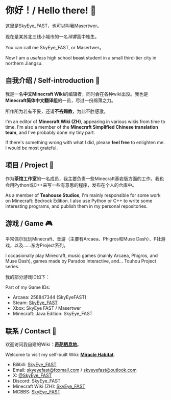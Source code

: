 # 你好！/ Hello there! 👋

这里是SkyEye_FAST，也可以叫我Masertwer。

现在是某苏北三线小城市的一名*绯雾*高中~~牲~~生。

You can call me SkyEye_FAST, or Masertwer。

Now I am a *useless* high school ~~beast~~ student in a small third-tier city in northern Jiangsu.

## 自我介绍 / Self-introduction 🌱

我是一名**中文Minecraft Wiki**的编辑者，同时会在各种wiki出没。我也是**Minecraft简体中文翻译组**的一员，尽过一份绵薄之力。

所作所为若有不妥，还请**不吝赐教**，为此不胜感激。

I'm an editor of **Minecraft Wiki (ZH)**, appearing in various wikis from time to time. I'm also a member of the **Minecraft Simplified Chinese translation team**, and I've probably done my tiny part. 

If there's something wrong with what I did, please **feel free** to enlighten me. I would be most grateful.

## 项目 / Project 🔭

作为**茶馆工作室**的一名成员，我主要负责一些Minecraft基岩版方面的工作。我也会用Python或C++来写一些有意思的程序，发布在个人的仓库中。

As a member of **Teahouse Studios**, I'm mainly responsible for some work on Minecraft: Bedrock Edition. I also use Python or C++ to write some interesting programs, and publish them in my personal repositories.

## 游戏 / Game 🎮

平常偶尔玩玩Minecraft、音游（主要有Arcaea、Phigros和Muse Dash）、P社游戏，以及……东方Project系列。

I occasionally play Minecraft, music games (mainly Arcaea, Phigros, and Muse Dash), games made by Paradox Interactive, and... Touhou Project series.

我的部分游戏ID如下：

Part of my Game IDs:
- Arcaea: 258847344 (SkyEyeFAST)
- Steam: [SkyEye_FAST](https://steamcommunity.com/id/SkyEye_FAST/)
- Xbox: SkyEye FAST / Masertwer
- Minecraft: Java Edition: SkyEye_FAST

## 联系 / Contact 💬

欢迎访问我自建的Wiki：[**奇葩栖息地**](https://mh.wdf.ink)。

Welcome to visit my self-built Wiki: [**Miracle Habitat**](https://mh.wdf.ink/).

- Bilibili: [SkyEye_FAST](https://space.bilibili.com/404660313)
- Email: [skyeyefast@foxmail.com](mailto:skyeyefast@foxmail.com) / [skyeyefast@outlook.com](mailto:skyeyefast@outlook.com)
- X: [@SkyEye_FAST](https://twitter.com/SkyEye_FAST)
- Discord: SkyEye_FAST
- Minecraft Wiki (ZH): [SkyEye_FAST](https://zh.minecraft.wiki/w/User:SkyEye_FAST)
- MCBBS: [SkyEye_FAST](http://www.mcbbs.net/?2528514)
